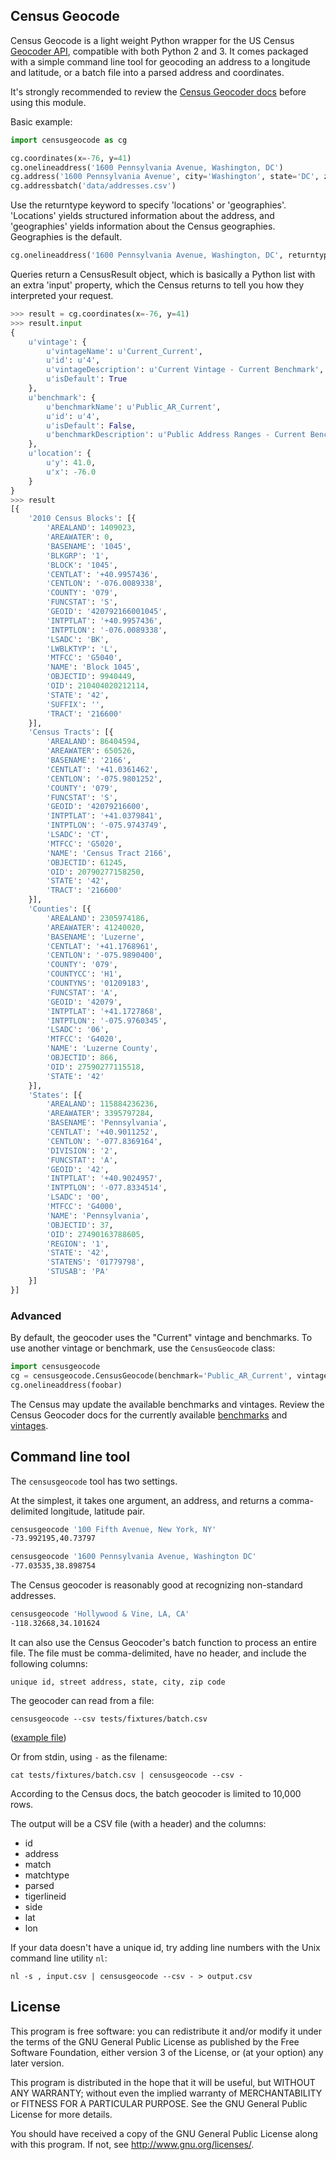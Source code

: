 Census Geocode
--------------

Census Geocode is a light weight Python wrapper for the US Census [Geocoder API](http://geocoding.geo.census.gov/geocoder/), compatible with both Python 2 and 3. It comes packaged with a simple command line tool for geocoding an address to a longitude and latitude, or a batch file into a parsed address and coordinates.

It's strongly recommended to review the [Census Geocoder docs](https://geocoding.geo.census.gov/geocoder/Geocoding_Services_API.pdf) before using this module.

Basic example:

```python
import censusgeocode as cg

cg.coordinates(x=-76, y=41)
cg.onelineaddress('1600 Pennsylvania Avenue, Washington, DC')
cg.address('1600 Pennsylvania Avenue', city='Washington', state='DC', zipcode='20006')
cg.addressbatch('data/addresses.csv')
```

Use the returntype keyword to specify 'locations' or 'geographies'. 'Locations' yields structured information about the address, and 'geographies' yields information about the Census geographies. Geographies is the default.
```python
cg.onelineaddress('1600 Pennsylvania Avenue, Washington, DC', returntype='locations')
```

Queries return a CensusResult object, which is basically a Python list with an extra 'input' property, which the Census returns to tell you how they interpreted your request.

```python
>>> result = cg.coordinates(x=-76, y=41)
>>> result.input
{
    u'vintage': {
        u'vintageName': u'Current_Current',
        u'id': u'4',
        u'vintageDescription': u'Current Vintage - Current Benchmark',
        u'isDefault': True
    },
    u'benchmark': {
        u'benchmarkName': u'Public_AR_Current',
        u'id': u'4',
        u'isDefault': False,
        u'benchmarkDescription': u'Public Address Ranges - Current Benchmark'
    },
    u'location': {
        u'y': 41.0,
        u'x': -76.0
    }
}
>>> result
[{
    '2010 Census Blocks': [{
        'AREALAND': 1409023,
        'AREAWATER': 0,
        'BASENAME': '1045',
        'BLKGRP': '1',
        'BLOCK': '1045',
        'CENTLAT': '+40.9957436',
        'CENTLON': '-076.0089338',
        'COUNTY': '079',
        'FUNCSTAT': 'S',
        'GEOID': '420792166001045',
        'INTPTLAT': '+40.9957436',
        'INTPTLON': '-076.0089338',
        'LSADC': 'BK',
        'LWBLKTYP': 'L',
        'MTFCC': 'G5040',
        'NAME': 'Block 1045',
        'OBJECTID': 9940449,
        'OID': 210404020212114,
        'STATE': '42',
        'SUFFIX': '',
        'TRACT': '216600'
    }],
    'Census Tracts': [{
        'AREALAND': 86404594,
        'AREAWATER': 650526,
        'BASENAME': '2166',
        'CENTLAT': '+41.0361462',
        'CENTLON': '-075.9801252',
        'COUNTY': '079',
        'FUNCSTAT': 'S',
        'GEOID': '42079216600',
        'INTPTLAT': '+41.0379841',
        'INTPTLON': '-075.9743749',
        'LSADC': 'CT',
        'MTFCC': 'G5020',
        'NAME': 'Census Tract 2166',
        'OBJECTID': 61245,
        'OID': 20790277158250,
        'STATE': '42',
        'TRACT': '216600'
    }],
    'Counties': [{
        'AREALAND': 2305974186,
        'AREAWATER': 41240020,
        'BASENAME': 'Luzerne',
        'CENTLAT': '+41.1768961',
        'CENTLON': '-075.9890400',
        'COUNTY': '079',
        'COUNTYCC': 'H1',
        'COUNTYNS': '01209183',
        'FUNCSTAT': 'A',
        'GEOID': '42079',
        'INTPTLAT': '+41.1727868',
        'INTPTLON': '-075.9760345',
        'LSADC': '06',
        'MTFCC': 'G4020',
        'NAME': 'Luzerne County',
        'OBJECTID': 866,
        'OID': 27590277115518,
        'STATE': '42'
    }],
    'States': [{
        'AREALAND': 115884236236,
        'AREAWATER': 3395797284,
        'BASENAME': 'Pennsylvania',
        'CENTLAT': '+40.9011252',
        'CENTLON': '-077.8369164',
        'DIVISION': '2',
        'FUNCSTAT': 'A',
        'GEOID': '42',
        'INTPTLAT': '+40.9024957',
        'INTPTLON': '-077.8334514',
        'LSADC': '00',
        'MTFCC': 'G4000',
        'NAME': 'Pennsylvania',
        'OBJECTID': 37,
        'OID': 27490163788605,
        'REGION': '1',
        'STATE': '42',
        'STATENS': '01779798',
        'STUSAB': 'PA'
    }]
}]
```

### Advanced

By default, the geocoder uses the "Current" vintage and benchmarks. To use another vintage or benchmark, use the `CensusGeocode` class:
````python
import censusgeocode
cg = censusgeocode.CensusGeocode(benchmark='Public_AR_Current', vintage='Census2020_Current')
cg.onelineaddress(foobar)
````

The Census may update the available benchmarks and vintages. Review the Census Geocoder docs for the currently available [benchmarks](https://geocoding.geo.census.gov/geocoder/benchmarks) and [vintages](https://geocoding.geo.census.gov/geocoder/vintages?form).

## Command line tool

The `censusgeocode` tool has two settings.

At the simplest, it takes one argument, an address, and returns a comma-delimited longitude, latitude pair.
````bash
censusgeocode '100 Fifth Avenue, New York, NY'
-73.992195,40.73797

censusgeocode '1600 Pennsylvania Avenue, Washington DC'
-77.03535,38.898754
````

The Census geocoder is reasonably good at recognizing non-standard addresses.
````bash
censusgeocode 'Hollywood & Vine, LA, CA'
-118.32668,34.101624
````

It can also use the Census Geocoder's batch function to process an entire file. The file must be comma-delimited, have no header, and include the following columns:
````
unique id, street address, state, city, zip code
````

The geocoder can read from a file:
````
censusgeocode --csv tests/fixtures/batch.csv
````
([example file](https://github.com/fitnr/censusgeocode/blob/master/tests/fixtures/batch.csv))

Or from stdin, using `-` as the filename:
````
cat tests/fixtures/batch.csv | censusgeocode --csv -
````

According to the Census docs, the batch geocoder is limited to 10,000 rows.

The output will be a CSV file (with a header) and the columns:
* id
* address
* match
* matchtype
* parsed
* tigerlineid
* side
* lat
* lon

If your data doesn't have a unique id, try adding line numbers with the Unix command line utility `nl`:
```
nl -s , input.csv | censusgeocode --csv - > output.csv
```

## License

This program is free software: you can redistribute it and/or modify it under the terms of the GNU General Public License as published by the Free Software Foundation, either version 3 of the License, or (at your option) any later version.

This program is distributed in the hope that it will be useful, but WITHOUT ANY WARRANTY; without even the implied warranty of MERCHANTABILITY or FITNESS FOR A PARTICULAR PURPOSE. See the GNU General Public License for more details.

You should have received a copy of the GNU General Public License along with this program.  If not, see http://www.gnu.org/licenses/.
